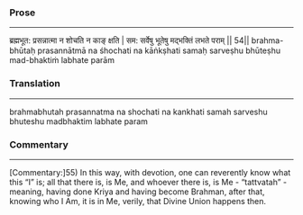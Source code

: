 ### Prose 
 --- 
ब्रह्मभूत: प्रसन्नात्मा न शोचति न काङ् क्षति |
सम: सर्वेषु भूतेषु मद्भक्तिं लभते पराम् || 54||
brahma-bhūtaḥ prasannātmā na śhochati na kāṅkṣhati
samaḥ sarveṣhu bhūteṣhu mad-bhaktiṁ labhate parām

### Translation 
 --- 
brahmabhutah prasannatma na shochati na kankhati samah sarveshu bhuteshu madbhaktim labhate param

### Commentary 
 --- 
[Commentary:]55) In this way, with devotion, one can reverently know what this “I” is; all that there is, is Me, and whoever there is, is Me - “tattvatah” - meaning, having done Kriya and having become Brahman, after that, knowing who I Am, it is in Me, verily, that Divine Union happens then.